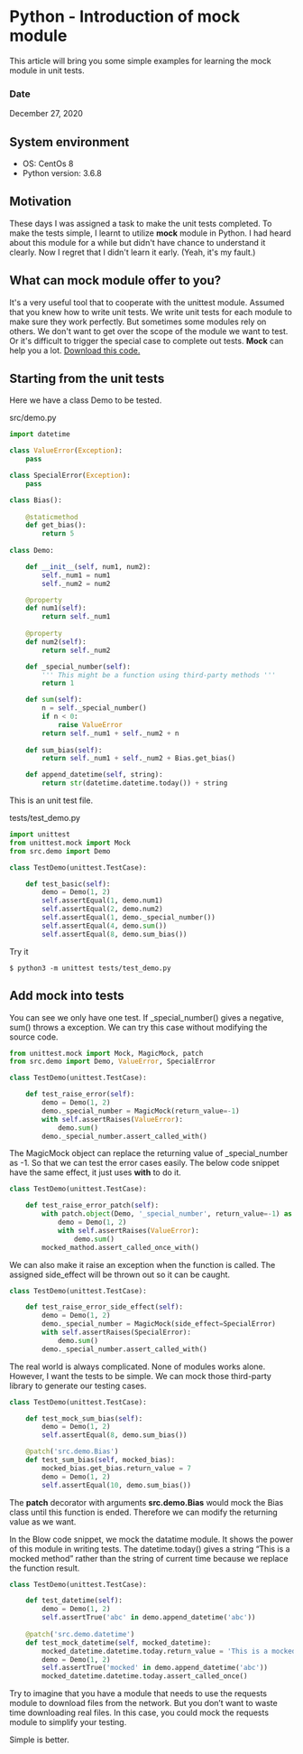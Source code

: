# Python - Introduction of mock module 

This article will bring you some simple examples for learning the mock module in unit tests.

### Date

December 27, 2020 


## System environment

- OS: CentOs 8
- Python version: 3.6.8

## Motivation 

These days I was assigned a task to make the unit tests completed. To make the tests simple, I learnt to utilize __mock__ module in Python. I had heard about this module for a while but didn't have chance to understand it clearly. Now I regret that I didn't learn it early. (Yeah, it's my fault.)   

## What can mock module offer to you?

It's a very useful tool that to cooperate with the unittest module. Assumed that you knew how to write unit tests. We write unit tests for each module to make sure they work perfectly. But sometimes some modules rely on others. We don't want to get over the scope of the module we want to test. Or it's difficult to trigger the special case to complete out tests. __Mock__ can help you a lot.  [Download this code.](https://github.com/Jaimecclin/literate-lamp)

## Starting from the unit tests

Here we have a class Demo to be tested.

src/demo.py
```python
import datetime

class ValueError(Exception):
    pass

class SpecialError(Exception):
    pass

class Bias():
    
    @staticmethod
    def get_bias():
        return 5
        
class Demo:

    def __init__(self, num1, num2):
        self._num1 = num1
        self._num2 = num2

    @property
    def num1(self):
        return self._num1
    
    @property
    def num2(self):
        return self._num2

    def _special_number(self):
        ''' This might be a function using third-party methods '''
        return 1

    def sum(self):
        n = self._special_number()
        if n < 0:
            raise ValueError
        return self._num1 + self._num2 + n 
    
    def sum_bias(self):
        return self._num1 + self._num2 + Bias.get_bias()

    def append_datetime(self, string):
        return str(datetime.datetime.today()) + string
```

This is an unit test file.

tests/test_demo.py 
```python
import unittest
from unittest.mock import Mock
from src.demo import Demo

class TestDemo(unittest.TestCase):

    def test_basic(self):
        demo = Demo(1, 2)
        self.assertEqual(1, demo.num1)
        self.assertEqual(2, demo.num2)
        self.assertEqual(1, demo._special_number())
        self.assertEqual(4, demo.sum())
        self.assertEqual(8, demo.sum_bias())
```

Try it
```
$ python3 -m unittest tests/test_demo.py
```

## Add mock into tests

You can see we only have one test. If _special_number() gives a negative, sum() throws a exception. We can try this case without modifying the source code.

```python 
from unittest.mock import Mock, MagicMock, patch
from src.demo import Demo, ValueError, SpecialError

class TestDemo(unittest.TestCase):

    def test_raise_error(self):
        demo = Demo(1, 2)
        demo._special_number = MagicMock(return_value=-1)
        with self.assertRaises(ValueError):
            demo.sum()
        demo._special_number.assert_called_with()
```

The MagicMock object can replace the returning value of _special_number as -1. So that we can test the error cases easily. The below code snippet have the same effect, it just uses __with__ to do it.

```python
class TestDemo(unittest.TestCase):

    def test_raise_error_patch(self):    
        with patch.object(Demo, '_special_number', return_value=-1) as mocked_mathod:
            demo = Demo(1, 2)
            with self.assertRaises(ValueError):
                demo.sum()
        mocked_mathod.assert_called_once_with()
```

We can also make it raise an exception when the function is called. The assigned side_effect will be thrown out so it can be caught.

```python
class TestDemo(unittest.TestCase):

    def test_raise_error_side_effect(self):
        demo = Demo(1, 2)
        demo._special_number = MagicMock(side_effect=SpecialError)
        with self.assertRaises(SpecialError):
            demo.sum()
        demo._special_number.assert_called_with()
```

The real world is always complicated. None of modules works alone. However, I want the tests to be simple. We can mock those third-party library to generate our testing cases.

```python
class TestDemo(unittest.TestCase):

    def test_mock_sum_bias(self):
        demo = Demo(1, 2)
        self.assertEqual(8, demo.sum_bias())

    @patch('src.demo.Bias')
    def test_sum_bias(self, mocked_bias):
        mocked_bias.get_bias.return_value = 7
        demo = Demo(1, 2)
        self.assertEqual(10, demo.sum_bias())
```

The __patch__ decorator with arguments __src.demo.Bias__ would mock the Bias class until this function is ended. Therefore we can modify the returning value as we want.


In the Blow code snippet, we mock the datatime module. It shows the power of this module in writing tests. The datetime.today() gives a string “This is a mocked method” rather than the string of current time because we replace the function result.

```python
class TestDemo(unittest.TestCase):

    def test_datetime(self):
        demo = Demo(1, 2)
        self.assertTrue('abc' in demo.append_datetime('abc'))
    
    @patch('src.demo.datetime')
    def test_mock_datetime(self, mocked_datetime):
        mocked_datetime.datetime.today.return_value = 'This is a mocked method'
        demo = Demo(1, 2)
        self.assertTrue('mocked' in demo.append_datetime('abc'))
        mocked_datetime.datetime.today.assert_called_once()
```


Try to imagine that you have a module that needs to use the requests module to download files from the network. But you don’t want to waste time downloading real files. In this case, you could mock the requests module to simplify your testing.

Simple is better.
